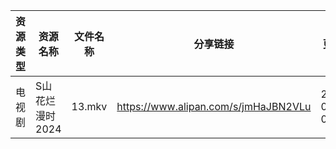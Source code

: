 | 资源类型 | 资源名称       | 文件名称   | 分享链接                                 | 更新时间                |
| ---- | ---------- | ------ | ------------------------------------ | ------------------- |
| 电视剧  | S山花烂漫时2024 | 13.mkv | https://www.alipan.com/s/jmHaJBN2VLu | 2024-09-20 00:07:07 |
